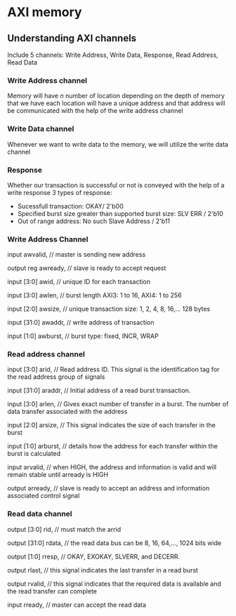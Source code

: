 # AXI memory

## Understanding AXI channels

Include 5 channels: Write Address, Write Data, Response, Read Address, Read Data

### Write Address channel
Memory will have *n* number of location depending on the depth of memory that we have each location will have a unique address and that address will be communicated with the help of the write address channel

### Write Data channel

Whenever we want to write data to the memory, we will utilize the write data channel

### Response
Whether our transaction is successful or not is conveyed with the help of a write response
3 types of response:
-   Sucessfull transaction: OKAY/ 2'b00
-   Specified burst size greater than supported burst size: SLV ERR / 2'b10
-   Out of range address: No such Slave Address / 2'b11


### Write Address Channel

input awvalid,          // master is sending new address

output reg awready,     // slave is ready to accept request

input [3:0] awid,       // unique ID for each transaction

input [3:0] awlen,      // burst length AXI3: 1 to 16, AXI4: 1 to 256

input [2:0] awsize,     // unique transaction size: 1, 2, 4, 8, 16,... 128 bytes

input [31:0] awaddr,    // write address of transaction

input [1:0] awburst,    // burst type: fixed, INCR, WRAP

### Read address channel

input [3:0] arid,      // Read address ID. This signal is the identification tag for the read address group of signals

input [31:0] araddr,    // Initial address of a read burst transaction. 

input [3:0] arlen,      // Gives exact number of transfer in a burst. The number of data transfer associated with the address

input [2:0] arsize,     // This signal indicates the size of each transfer in the burst

input [1:0] arburst,    // details how the address for each transfer within the burst is calculated

input arvalid,          // when HIGH, the address and information is valid and will remain stable until arready is HIGH

output arready,         // slave is ready to accept an address and information associated control signal

### Read data channel

output [3:0] rid,      // must match the arrid

output [31:0] rdata,   // the read data bus can be 8, 16, 64,..., 1024 bits wide

output [1:0] rresp,     // OKAY, EXOKAY, SLVERR, and DECERR.

output rlast,           // this signal indicates the last transfer in a read burst

output rvalid,          // this signal indicates that the required data is available and the read transfer can complete

input rready,           // master can accept the read data
